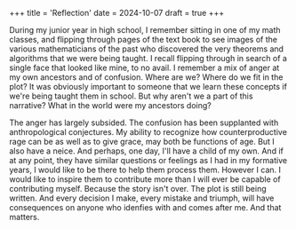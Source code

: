 +++
title = 'Reflection'
date = 2024-10-07
draft = true
+++

During my junior year in high school, I remember sitting in one of my math classes, and flipping through pages of the text book to see images of the various mathematicians of the past who discovered the very theorems and algorithms that we were being taught. I recall flipping through in search of a single face that looked like mine, to no avail. I remember a mix of anger at my own ancestors and of confusion. Where are we? Where do we fit in the plot? It was obviously important to someone that we learn these concepts if we're being taught them in school. But why aren't we a part of this narrative? What in the world were my ancestors doing?

The anger has largely subsided. The confusion has been supplanted with anthropological conjectures. My ability to recognize how counterproductive rage can be as well as to give grace, may both be functions of age. But I also have a neice. And perhaps, one day, I'll have a child of my own. And if at any point, they have similar questions or feelings as I had in my formative years, I would like to be there to help them process them. However I can. I would like to inspire them to contribute more than I will ever be capable of contributing myself. Because the story isn't over. The plot is still being written. And every decision I make, every mistake and triumph, will have consequences on anyone who idenfies with and comes after me. And that matters.
